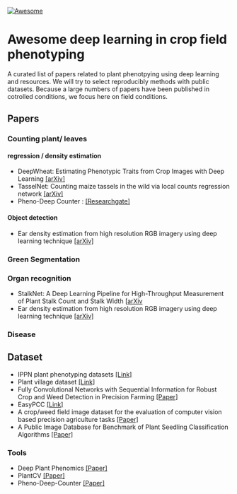 [![Awesome](https://awesome.re/badge-flat.svg)](https://awesome.re)

# Awesome deep learning in crop field phenotyping
A curated list of papers related to plant phenotpying using deep learning and resources. We will try to select reproducibly methods with public datasets. Because a large numbers of papers have been published in cotrolled conditions, we focus here on field conditions. 


## Papers

### Counting plant/ leaves
#### regression / density estimation
- DeepWheat: Estimating Phenotypic Traits from Crop Images with Deep Learning [[arXiv]](https://arxiv.org/abs/1710.00241)
- TasselNet: Counting maize tassels in the wild via local counts regression network [[arXiv]](https://arxiv.org/abs/1707.02290)
- Pheno-Deep Counter : [[Researchgate]](https://www.researchgate.net/publication/326991923_Pheno-Deep_Counter_a_unified_and_versatile_deep_learning_architecture_for_leaf_counting)
#### Object detection 
- Ear density estimation from high resolution RGB imagery using deep learning technique [[arXiv]](https://www.researchgate.net/publication/328512173_Ear_density_estimation_from_high_resolution_RGB_imagery_using_deep_learning_technique)

### Green Segmentation


### Organ recognition
- StalkNet: A Deep Learning Pipeline for High-Throughput Measurement of Plant Stalk Count and Stalk Width [[arXiv](https://www.ri.cmu.edu/wp-content/uploads/2017/11/FSR.pdf)
- Ear density estimation from high resolution RGB imagery using deep learning technique [[arXiv]](https://www.researchgate.net/publication/328512173_Ear_density_estimation_from_high_resolution_RGB_imagery_using_deep_learning_technique)

### Disease

## Dataset
- IPPN plant phenotyping datasets [[Link]](https://www.plant-phenotyping.org/datasets-home)
- Plant village dataset [[Link]](https://www.plant-image-analysis.org/dataset)
- Fully Convolutional Networks with Sequential Information for Robust Crop and Weed Detection in Precision Farming [[Paper]](https://arxiv.org/pdf/1806.03412.pdf)
- EasyPCC [[Link]](https://www.mdpi.com/1424-8220/17/4/798/htm)
- A crop/weed field image dataset for the evaluation of computer vision based precision agriculture tasks [[Paper]](https://pdfs.semanticscholar.org/58a0/9b1351ddb447e6abdede7233a4794d538155.pdf)
- A Public Image Database for Benchmark of Plant Seedling Classification Algorithms [[Paper]](https://arxiv.org/pdf/1711.05458.pdf)
### Tools 
- Deep Plant Phenomics [[Paper]](https://www.frontiersin.org/articles/10.3389/fpls.2017.01190/full)
- PlantCV [[Paper]](https://peerj.com/articles/4088/)
- Pheno-Deep-Counter [[Paper]](https://bitbucket.org/tuttoweb/pheno-deep-counter)

